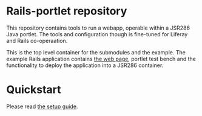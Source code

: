 Rails-portlet repository
========================
This repository contains tools to run a webapp, operable within a JSR286 Java portlet.
The tools and configuration though is fine-tuned for Liferay and Rails co-operaation. 

This is the top level container for the submodules and the example. The example Rails application contains [the web page](http://rails-portlet.rubyforge.org/), portlet test bench and the functionality to deploy the application into a JSR286 container.

Quickstart
==========
Please read [the setup guide](http://rails-portlet.rubyforge.org/doc/defaultsetup.html).


